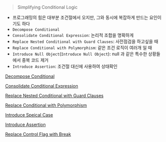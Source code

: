 > Simplifying Conditional Logic

- 프로그래밍의 힘은 대부분 조건절에서 오지만, 그와 동시에 복잡하게 만드는 요인이기도 하다
- `Decompose Conditional`
- `Consolidate Conditional Expression`: 논리적 조합을 명확하게
- `Replace Nested Conditional with Guard Clauses`: 사전점검을 하고싶을 때
- `Replace Conditional with Polymorphism`: 같은 조건 로직이 여러개 일 때
- `Introduce Null Object`(`Introduce Null Object`): null 과 같은 특수한 상황들에서 중복 코드 제거
- `Introduce Assertion`: 조건절 대신에 사용하여 상태확인

[Decompose Conditional](./10-simplifying-conditional-logic/1-decompose-conditional.md)

[Consolidate Conditional Expression](./10-simplifying-conditional-logic/2-consolidate-conditional-expression.md)

[Replace Nested Conditional with Guard Clauses](./10-simplifying-conditional-logic/3-replace-nested-conditional-with-guard-clauses.md)

[Replace Conditional with Polymorphism](./10-simplifying-conditional-logic/4-replace-conditional-with-polymorphism.md)

[Introduce Speical Case](./10-simplifying-conditional-logic/5-introduce-special-case.md)

[Introduce Assertion](./10-simplifying-conditional-logic/6-introduce-assertion.md)

[Replace Control Flag with Break](./10-simplifying-conditional-logic/7-replace-control-flag-with-break.md)
